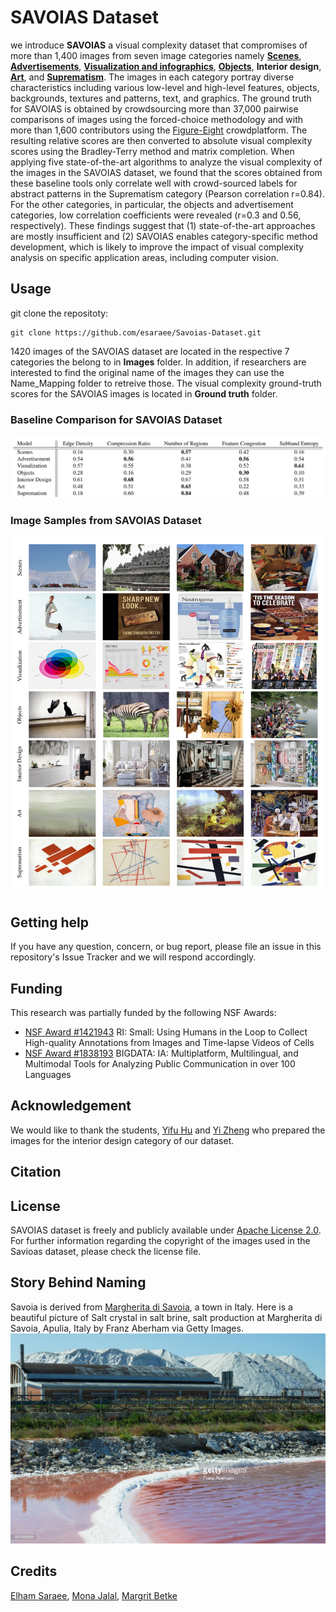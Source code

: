 # SAVOIAS Dataset

we introduce **SAVOIAS** a visual complexity dataset that compromises of more than 1,400 images from seven image categories
namely [**Scenes**](http://places2.csail.mit.edu/), [**Advertisements**](http://people.cs.pitt.edu/~kovashka/ads/), [**Visualization and infographics**](http://massvis.mit.edu/), [**Objects**](http://cocodataset.org/#home), **Interior design**,
[**Art**](https://github.com/BathVisArtData/PeopleArt), and [**Suprematism**](https://github.com/BathVisArtData/PeopleArt/tree/master/JPEGImages/Suprematism). The images in each category portray diverse characteristics including various low-level and high-level features, objects, backgrounds, textures and patterns, text, and graphics. The ground truth for SAVOIAS is obtained by crowdsourcing more than 37,000 pairwise comparisons of images using the forced-choice methodology and with more than 1,600
contributors using the [Figure-Eight](http://figure-eight.com/) crowdplatform. The resulting relative scores are then converted to absolute visual complexity scores using the Bradley-Terry
method and matrix completion. When applying five state-of-the-art algorithms to analyze the visual complexity of the images
in the SAVOIAS dataset, we found that the scores obtained from these baseline tools only correlate well with crowd-sourced
labels for abstract patterns in the Suprematism category (Pearson correlation r=0.84). For the other categories, 
in particular, the objects and advertisement categories, low correlation coefficients were revealed (r=0.3 and 0.56,
respectively). These findings suggest that (1) state-of-the-art approaches are mostly insufficient and (2) SAVOIAS enables
category-specific method development, which is likely to improve the impact of visual complexity analysis on specific
application areas, including computer vision.

## Usage

git clone the repositoty:
```
git clone https://github.com/esaraee/Savoias-Dataset.git
```
1420 images of the SAVOIAS dataset are located in the respective 7 categories the belong to in **Images** folder. In addition, if researchers are interested to find the original name of the images they can use the Name_Mapping folder to retreive those. The visual complexity ground-truth scores for the SAVOIAS images is located in **Ground truth** folder. 


### Baseline Comparison for SAVOIAS Dataset

![alt text](https://raw.githubusercontent.com/esaraee/Savoias-Dataset/master/baselines.png)

### Image Samples from SAVOIAS Dataset

![alt text](https://raw.githubusercontent.com/esaraee/Savoias-Dataset/master/SAVOIAS-image-samples.png)


## Getting help

If you have any question, concern, or bug report, please file an issue in this repository's Issue Tracker and we will respond accordingly.

## Funding
This research was partially funded by the following NSF Awards:

- [NSF Award #1421943](https://nsf.gov/awardsearch/showAward?AWD_ID=1421943) RI: Small: Using Humans in the Loop to Collect High-quality Annotations from Images and Time-lapse Videos of Cells
- [NSF Award #1838193](https://www.nsf.gov/awardsearch/showAward?AWD_ID=1838193&HistoricalAwards=false) BIGDATA: IA: Multiplatform, Multilingual, and Multimodal Tools for Analyzing Public Communication in over 100 Languages

## Acknowledgement

We would like to thank the students, [Yifu Hu](http://cs-people.bu.edu/yfhu) and [Yi Zheng](http://cs-people.bu.edu/yizheng/) who prepared the images for the interior design category of our dataset.

## Citation
<!--- 
Please cite the following paper in your publications if it helps you with your research.
```
@inproceedings{SaraeeJaBe19,
  author    = {Elham Saraee and
               Mona Jalal and
               Margrit Betke},
  title     = {SAVOIAS: A Diverse, Multi-Category Visual Complexity Dataset},
  booktitle = {2019 {IEEE} Winter Conference on Applications of Computer Vision,
               {WACV} 2018, Waikoloa Village, HI, USA, Jan 8-10, 2019},
  year      = {2019}
}
```
-->
## License

SAVOIAS dataset is freely and publicly available under [Apache License 2.0](https://www.apache.org/licenses/LICENSE-2.0).
For further information regarding the copyright of the images used in the Savioas dataset, please check the license file.

## Story Behind Naming
Savoia is derived from [Margherita di Savoia](https://en.wikipedia.org/wiki/Margherita_di_Savoia,_Apulia), a town in Italy. Here is a beautiful picture of Salt crystal in salt brine, salt production at Margherita di Savoia, Apulia, Italy by Franz Aberham via Getty Images. 
![alt text](https://raw.githubusercontent.com/esaraee/Savoias-Dataset/master/savoia.jpg)


## Credits

[Elham Saraee](http://cs-people.bu.edu/esaraee/), [Mona Jalal](http://monajalal.com), [Margrit Betke](http://www.cs.bu.edu/~betke/)





